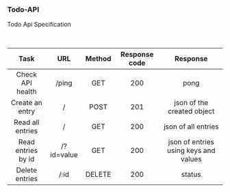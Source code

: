 ### Todo-API 
Todo Api Specification 

<br>

| Task | URL | Method | Response code | Response |
|:----:|:---:|:------:|:-------------:|:--------:|
| Check API health | /ping | GET | 200 | pong |
| Create an entry | / | POST | 201 | json of the created object | 
| Read all entries | / | GET | 200 | json of all entries |
| Read entries by id | /?id=value | GET | 200 | json of entries using keys and values | 
| Delete entries | /:id | DELETE | 200 | status |
